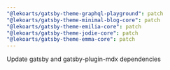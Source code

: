 ```yaml
---
"@lekoarts/gatsby-theme-graphql-playground": patch
"@lekoarts/gatsby-theme-minimal-blog-core": patch
"@lekoarts/gatsby-theme-emilia-core": patch
"@lekoarts/gatsby-theme-jodie-core": patch
"@lekoarts/gatsby-theme-emma-core": patch
---
```


Update gatsby and gatsby-plugin-mdx dependencies
